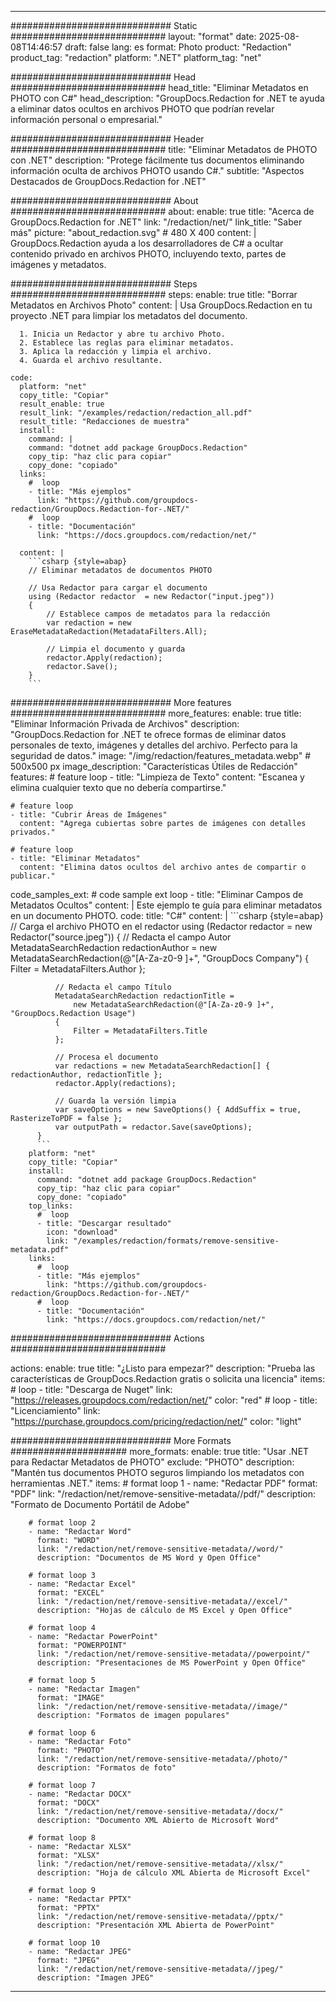 
---
############################# Static ############################
layout: "format"
date:  2025-08-08T14:46:57
draft: false
lang: es
format: Photo
product: "Redaction"
product_tag: "redaction"
platform: ".NET"
platform_tag: "net"

############################# Head ############################
head_title: "Eliminar Metadatos en PHOTO con C#"
head_description: "GroupDocs.Redaction for .NET te ayuda a eliminar datos ocultos en archivos PHOTO que podrían revelar información personal o empresarial."

############################# Header ############################
title: "Eliminar Metadatos de PHOTO con .NET" 
description: "Protege fácilmente tus documentos eliminando información oculta de archivos PHOTO usando C#."
subtitle: "Aspectos Destacados de GroupDocs.Redaction for .NET" 

############################# About ############################
about:
    enable: true
    title: "Acerca de GroupDocs.Redaction for .NET"
    link: "/redaction/net/"
    link_title: "Saber más"
    picture: "about_redaction.svg" # 480 X 400
    content: |
       GroupDocs.Redaction ayuda a los desarrolladores de C# a ocultar contenido privado en archivos PHOTO, incluyendo texto, partes de imágenes y metadatos.

############################# Steps ############################
steps:
    enable: true
    title: "Borrar Metadatos en Archivos Photo"
    content: |
      Usa GroupDocs.Redaction en tu proyecto .NET para limpiar los metadatos del documento.
      
      1. Inicia un Redactor y abre tu archivo Photo.
      2. Establece las reglas para eliminar metadatos.
      3. Aplica la redacción y limpia el archivo.
      4. Guarda el archivo resultante.
   
    code:
      platform: "net"
      copy_title: "Copiar"
      result_enable: true
      result_link: "/examples/redaction/redaction_all.pdf"
      result_title: "Redacciones de muestra"
      install:
        command: |
        command: "dotnet add package GroupDocs.Redaction"
        copy_tip: "haz clic para copiar"
        copy_done: "copiado"
      links:
        #  loop
        - title: "Más ejemplos"
          link: "https://github.com/groupdocs-redaction/GroupDocs.Redaction-for-.NET/"
        #  loop
        - title: "Documentación"
          link: "https://docs.groupdocs.com/redaction/net/"
          
      content: |
        ```csharp {style=abap}
        // Eliminar metadatos de documentos PHOTO

        // Usa Redactor para cargar el documento
        using (Redactor redactor  = new Redactor("input.jpeg"))
        {
            // Establece campos de metadatos para la redacción
            var redaction = new EraseMetadataRedaction(MetadataFilters.All);
            
            // Limpia el documento y guarda
            redactor.Apply(redaction);
            redactor.Save();
        }
        ```            


############################# More features ############################
more_features:
  enable: true
  title: "Eliminar Información Privada de Archivos"
  description: "GroupDocs.Redaction for .NET te ofrece formas de eliminar datos personales de texto, imágenes y detalles del archivo. Perfecto para la seguridad de datos."
  image: "/img/redaction/features_metadata.webp" # 500x500 px
  image_description: "Características Útiles de Redacción"
  features:
    # feature loop
    - title: "Limpieza de Texto"
      content: "Escanea y elimina cualquier texto que no debería compartirse."

    # feature loop
    - title: "Cubrir Áreas de Imágenes"
      content: "Agrega cubiertas sobre partes de imágenes con detalles privados."

    # feature loop
    - title: "Eliminar Metadatos"
      content: "Elimina datos ocultos del archivo antes de compartir o publicar."
      
  code_samples_ext:
    # code sample ext loop
    - title: "Eliminar Campos de Metadatos Ocultos"
      content: |
        Este ejemplo te guía para eliminar metadatos en un documento PHOTO.
      code:
        title: "C#"
        content: |
          ```csharp {style=abap}
          //  Carga el archivo PHOTO en el redactor
          using (Redactor redactor  = new Redactor("source.jpeg"))
          {
              // Redacta el campo Autor
              MetadataSearchRedaction redactionAuthor = 
                  new MetadataSearchRedaction(@"[A-Za-z0-9 ]+", "GroupDocs Company")
              {
                  Filter = MetadataFilters.Author
              };

              // Redacta el campo Título
              MetadataSearchRedaction redactionTitle = 
                  new MetadataSearchRedaction(@"[A-Za-z0-9 ]+", "GroupDocs.Redaction Usage")
              {
                  Filter = MetadataFilters.Title
              };

              // Procesa el documento
              var redactions = new MetadataSearchRedaction[] { redactionAuthor, redactionTitle };
              redactor.Apply(redactions);

              // Guarda la versión limpia
              var saveOptions = new SaveOptions() { AddSuffix = true, RasterizeToPDF = false };
              var outputPath = redactor.Save(saveOptions);
          }
          ```
        platform: "net"
        copy_title: "Copiar"
        install:
          command: "dotnet add package GroupDocs.Redaction"
          copy_tip: "haz clic para copiar"
          copy_done: "copiado"
        top_links:
          #  loop
          - title: "Descargar resultado"
            icon: "download"
            link: "/examples/redaction/formats/remove-sensitive-metadata.pdf"
        links:
          #  loop
          - title: "Más ejemplos"
            link: "https://github.com/groupdocs-redaction/GroupDocs.Redaction-for-.NET/"
          #  loop
          - title: "Documentación"
            link: "https://docs.groupdocs.com/redaction/net/"


############################# Actions ############################

actions:
  enable: true
  title: "¿Listo para empezar?"
  description: "Prueba las características de GroupDocs.Redaction gratis o solicita una licencia"
  items:
    #  loop
    - title: "Descarga de Nuget"
      link: "https://releases.groupdocs.com/redaction/net/"
      color: "red"
        #  loop
    - title: "Licenciamiento"
      link: "https://purchase.groupdocs.com/pricing/redaction/net/"
      color: "light"


############################# More Formats #####################
more_formats:
    enable: true
    title: "Usar .NET para Redactar Metadatos de PHOTO"
    exclude: "PHOTO"
    description: "Mantén tus documentos PHOTO seguros limpiando los metadatos con herramientas .NET."
    items: 
        # format loop 1
        - name: "Redactar PDF"
          format: "PDF"
          link: "/redaction/net/remove-sensitive-metadata//pdf/"
          description: "Formato de Documento Portátil de Adobe"

        # format loop 2
        - name: "Redactar Word"
          format: "WORD"
          link: "/redaction/net/remove-sensitive-metadata//word/"
          description: "Documentos de MS Word y Open Office"
          
        # format loop 3
        - name: "Redactar Excel"
          format: "EXCEL"
          link: "/redaction/net/remove-sensitive-metadata//excel/"
          description: "Hojas de cálculo de MS Excel y Open Office"

        # format loop 4
        - name: "Redactar PowerPoint"
          format: "POWERPOINT"
          link: "/redaction/net/remove-sensitive-metadata//powerpoint/"
          description: "Presentaciones de MS PowerPoint y Open Office"

        # format loop 5
        - name: "Redactar Imagen"
          format: "IMAGE"
          link: "/redaction/net/remove-sensitive-metadata//image/"
          description: "Formatos de imagen populares"

        # format loop 6
        - name: "Redactar Foto"
          format: "PHOTO"
          link: "/redaction/net/remove-sensitive-metadata//photo/"
          description: "Formatos de foto"

        # format loop 7
        - name: "Redactar DOCX"
          format: "DOCX"
          link: "/redaction/net/remove-sensitive-metadata//docx/"
          description: "Documento XML Abierto de Microsoft Word"
          
        # format loop 8
        - name: "Redactar XLSX"
          format: "XLSX"
          link: "/redaction/net/remove-sensitive-metadata//xlsx/"
          description: "Hoja de cálculo XML Abierta de Microsoft Excel"
          
        # format loop 9
        - name: "Redactar PPTX"
          format: "PPTX"
          link: "/redaction/net/remove-sensitive-metadata//pptx/"
          description: "Presentación XML Abierta de PowerPoint"

        # format loop 10
        - name: "Redactar JPEG"
          format: "JPEG"
          link: "/redaction/net/remove-sensitive-metadata//jpeg/"
          description: "Imagen JPEG"


---